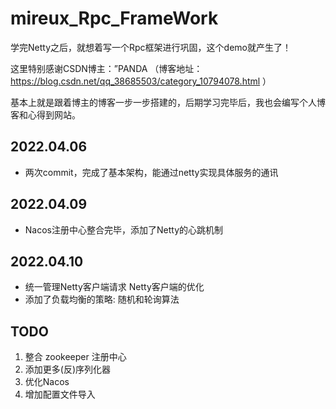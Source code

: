 # mireux_Rpc_FrameWork

学完Netty之后，就想着写一个Rpc框架进行巩固，这个demo就产生了！

这里特别感谢CSDN博主：”PANDA （博客地址：https://blog.csdn.net/qq_38685503/category_10794078.html ）

基本上就是跟着博主的博客一步一步搭建的，后期学习完毕后，我也会编写个人博客和心得到网站。

## 2022.04.06

- 两次commit，完成了基本架构，能通过netty实现具体服务的通讯

## 2022.04.09

- Nacos注册中心整合完毕，添加了Netty的心跳机制

## 2022.04.10

- 统一管理Netty客户端请求 Netty客户端的优化
- 添加了负载均衡的策略: 随机和轮询算法

## TODO

1. 整合 zookeeper 注册中心
2. 添加更多(反)序列化器
3. 优化Nacos
4. 增加配置文件导入
